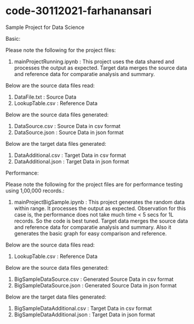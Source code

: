 # code-30112021-farhanansari
Sample Project for Data Science

Basic:

Please note the following for the project files:
1. mainProjectRunning.ipynb : This project uses the data shared and processes the output as expected.
Target data merges the source data and reference data for comparatie analysis and summary.

Below are the source data files read:
1. DataFile.txt : Source Data
2. LookupTable.csv : Reference Data

Below are the source data files generated:
1. DataSource.csv : Source Data in csv format
2. DataSource.json : Source Data in json format

Below are the target data files generated:
1. DataAdditional.csv : Target Data in csv format
2. DataAdditional.json : Target Data in json format

Performance:

Please note the following for the project files are for performance testing using 1,00,000 records.:
1. mainProjectBigSample.ipynb : This project generates the random data within range. It processes the output as expected.
Observation for this case is, the performance does not take much time < 5 secs for 1L records. So the code is best tuned.
Target data merges the source data and reference data for comparatie analysis and summary.
Also it generates the basic graph for easy comparison and reference. 

Below are the source data files read:
1. LookupTable.csv : Reference Data

Below are the source data files generated:
1. BigSampleDataSource.csv : Generated Source Data in csv format
2. BigSampleDataSource.json : Generated Source Data in json format

Below are the target data files generated:
1. BigSampleDataAdditional.csv : Target Data in csv format
2. BigSampleDataAdditional.json : Target Data in json format
